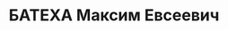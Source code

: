 ---
title: БАТЕХА Максим Евсеевич
description: "1902 р. н., Сумська обл., с. Орлівка Ямпільського р-ну, українець, член\
  \ ВКП(б), освіта середня, Сумська обл., с-ще Есмань Глухівського р-ну, директор\
  \ МТС \n  Арешт 8.10.1937. Військовою колегією Верховного Суду СРСР 21.12.1937 за\
  \ ст.ст. 54-7, 54-8, 54-11 КК УСРР засуджений до ВМП. Розстріляний 22.12.1937 у\
  \ м. Київ \n  Реабілітований 3.12.1957 Військовою колегією Верховного Суду СРСР"
---